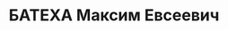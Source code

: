 ---
title: БАТЕХА Максим Евсеевич
description: "1902 р. н., Сумська обл., с. Орлівка Ямпільського р-ну, українець, член\
  \ ВКП(б), освіта середня, Сумська обл., с-ще Есмань Глухівського р-ну, директор\
  \ МТС \n  Арешт 8.10.1937. Військовою колегією Верховного Суду СРСР 21.12.1937 за\
  \ ст.ст. 54-7, 54-8, 54-11 КК УСРР засуджений до ВМП. Розстріляний 22.12.1937 у\
  \ м. Київ \n  Реабілітований 3.12.1957 Військовою колегією Верховного Суду СРСР"
---